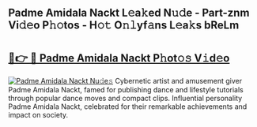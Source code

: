## Padme Amidala Nackt L𝚎a𝚔ed N𝚞𝚍e - Part-znm Vi𝚍𝚎o P𝚑𝚘tos - H𝚘𝚝 O𝚗𝚕yf𝚊ns L𝚎a𝚔s bReLm

# <h2><a href="http://kfba77.oniu.top/?m=Padme+Amidala+Nackt">🔗👉 🔴 Padme Amidala Nackt P𝚑ot𝚘𝚜 V𝚒d𝚎o</a></h2>

[![Padme Amidala Nackt Nu𝚍e𝚜](https://i.imgur.com/0qMVB7G.gif)](http://kfba77.oniu.top/?m=Padme+Amidala+Nackt)
Cybernetic artist and amusement giver Padme Amidala Nackt, famed for publishing dance and lifestyle tutorials through popular dance moves and compact clips. Influential personality Padme Amidala Nackt, celebrated for their remarkable achievements and impact on society.  
